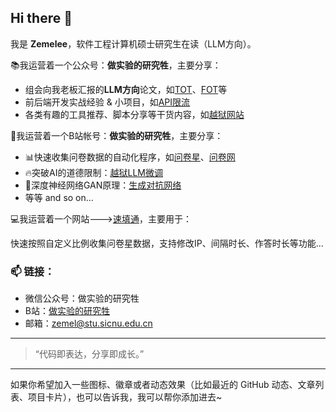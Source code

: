 ## Hi there 👋

我是 **Zemelee**，软件工程计算机硕士研究生在读（LLM方向）。

📚我运营着一个公众号：**做实验的研究牲**，主要分享：

- 组会向我老板汇报的**LLM方向**论文，如[TOT](https://mp.weixin.qq.com/s/0EPIIPaJIUi5dgz-JolXFg)、[FOT](https://mp.weixin.qq.com/s/_avdyOmAmvOHv-1i1mTtRA)等
- 前后端开发实战经验 & 小项目，如[API限流](https://mp.weixin.qq.com/s/djI7ECb3_lcM57GQQAXorg)
- 各类有趣的工具推荐、脚本分享等干货内容，如[越狱网站](https://mp.weixin.qq.com/s/T6nWKRYW1BpEFJbeaSTbpg)

🤗我运营着一个B站帐号：**做实验的研究牲**，主要分享：

- 📊快速收集问卷数据的自动化程序，如[问卷星](https://space.bilibili.com/29109990/lists/1340503)、[问卷网](https://www.bilibili.com/video/BV16qjJz2ELe)
- 🔥突破AI的道德限制：[越狱LLM微调](https://www.bilibili.com/video/BV1zSJgztEKG)
- 🤖深度神经网络GAN原理：[生成对抗网络](https://www.bilibili.com/video/BV1kprDYsEUs)
- 等等 and so on...

💻我运营着一个网站--->[速填通](http://sugarblack.top)，主要用于：

快速按照自定义比例收集问卷星数据，支持修改IP、间隔时长、作答时长等功能...


### 📫 链接：
- 微信公众号：做实验的研究牲
- B站：[做实验的研究牲](https://space.bilibili.com/29109990)
- 邮箱：zemel@stu.sicnu.edu.cn
---

> “代码即表达，分享即成长。”  

---

如果你希望加入一些图标、徽章或者动态效果（比如最近的 GitHub 动态、文章列表、项目卡片），也可以告诉我，我可以帮你添加进去~
